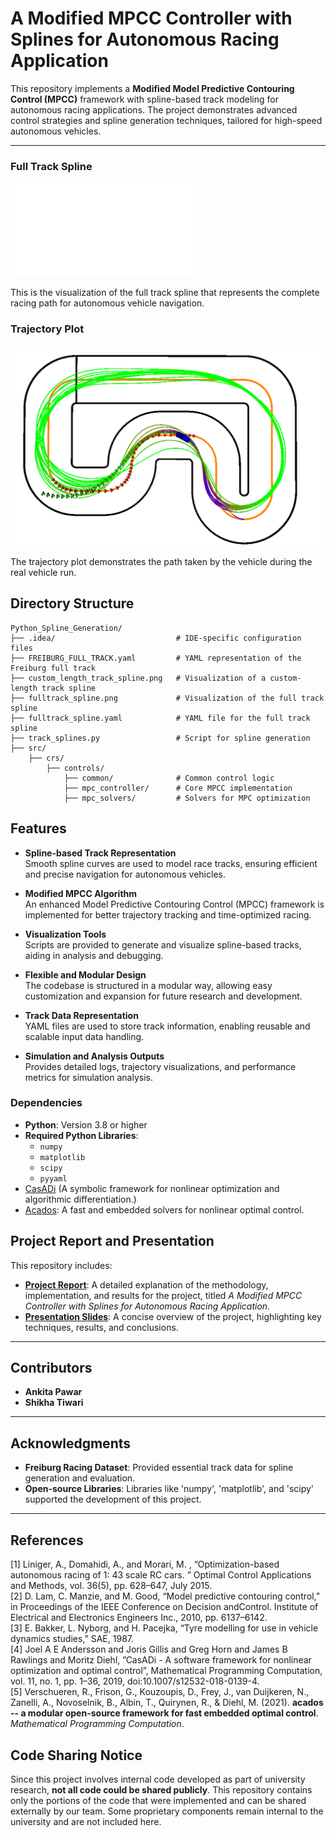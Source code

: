 # A Modified MPCC Controller with Splines for Autonomous Racing Application

This repository implements a **Modified Model Predictive Contouring Control (MPCC)** framework with spline-based track modeling for autonomous racing applications. The project demonstrates advanced control strategies and spline generation techniques, tailored for high-speed autonomous vehicles.

---

### Full Track Spline
![Full Track Spline](docs/images/FREIBURG_FULL_TRACK_SPLINE.pdf)

This is the visualization of the full track spline that represents the complete racing path for autonomous vehicle navigation.

### Trajectory Plot
![Trajectory Plot](docs/images/modified_mpcc_final.png)

The trajectory plot demonstrates the path taken by the vehicle during the real vehicle run.


## Directory Structure
```plaintext
Python_Spline_Generation/
├── .idea/                           # IDE-specific configuration files
├── FREIBURG_FULL_TRACK.yaml         # YAML representation of the Freiburg full track
├── custom_length_track_spline.png   # Visualization of a custom-length track spline
├── fulltrack_spline.png             # Visualization of the full track spline
├── fulltrack_spline.yaml            # YAML file for the full track spline
├── track_splines.py                 # Script for spline generation
├── src/
    ├── crs/
        ├── controls/
            ├── common/              # Common control logic
            ├── mpc_controller/      # Core MPCC implementation
            ├── mpc_solvers/         # Solvers for MPC optimization
```
## Features

- **Spline-based Track Representation**  
  Smooth spline curves are used to model race tracks, ensuring efficient and precise navigation for autonomous vehicles.

- **Modified MPCC Algorithm**  
  An enhanced Model Predictive Contouring Control (MPCC) framework is implemented for better trajectory tracking and time-optimized racing.

- **Visualization Tools**  
  Scripts are provided to generate and visualize spline-based tracks, aiding in analysis and debugging.

- **Flexible and Modular Design**  
  The codebase is structured in a modular way, allowing easy customization and expansion for future research and development.

- **Track Data Representation**  
  YAML files are used to store track information, enabling reusable and scalable input data handling.

- **Simulation and Analysis Outputs**  
  Provides detailed logs, trajectory visualizations, and performance metrics for simulation analysis.

### Dependencies
- **Python**: Version 3.8 or higher
- **Required Python Libraries**: 
  - `numpy`
  - `matplotlib`
  - `scipy`
  - `pyyaml`
- [CasADi](https://web.casadi.org/) (A symbolic framework for nonlinear optimization and algorithmic differentiation.)
- [Acados](https://docs.acados.org/): A fast and embedded solvers for nonlinear optimal control.



## Project Report and Presentation

This repository includes:

- **[Project Report](docs/report.pdf)**: A detailed explanation of the methodology, implementation, and results for the project, titled *A Modified MPCC Controller with Splines for Autonomous Racing Application*.
- **[Presentation Slides](docs/presentation.pdf)**: A concise overview of the project, highlighting key techniques, results, and conclusions.

---

## Contributors

- **Ankita Pawar** 
- **Shikha Tiwari** 

---

## Acknowledgments

- **Freiburg Racing Dataset**: Provided essential track data for spline generation and evaluation.
- **Open-source Libraries**: Libraries like 'numpy', 'matplotlib', and 'scipy' supported the development of this project.

---

## References
[1] Liniger, A., Domahidi, A., and Morari, M. , “Optimization-based autonomous racing of 1: 43 scale RC cars. ” Optimal Control Applications and Methods, vol. 36(5), pp. 628–647, July 2015.\
[2] D. Lam, C. Manzie, and M. Good, “Model predictive contouring control,” in Proceedings of the IEEE Conference on Decision andControl. Institute of Electrical and Electronics Engineers Inc., 2010, pp. 6137–6142.\
[3] E. Bakker, L. Nyborg, and H. Pacejka, “Tyre modelling for use in vehicle dynamics studies,” SAE, 1987.\
[4] Joel A E Andersson and Joris Gillis and Greg Horn and James B Rawlings and Moritz Diehl, ”CasADi - A software framework for nonlinear optimization and optimal control”, Mathematical Programming Computation, vol. 11, no. 1, pp. 1–36, 2019, doi:10.1007/s12532-018-0139-4.\
[5] Verschueren, R., Frison, G., Kouzoupis, D., Frey, J., van Duijkeren, N., Zanelli, A., Novoselnik, B., Albin, T., Quirynen, R., & Diehl, M. (2021). **acados -- a modular open-source framework for fast embedded optimal control**. *Mathematical Programming Computation*.



## Code Sharing Notice

Since this project involves internal code developed as part of university research, **not all code could be shared publicly**. This repository contains only the portions of the code that were implemented and can be shared externally by our team. Some proprietary components remain internal to the university and are not included here.
